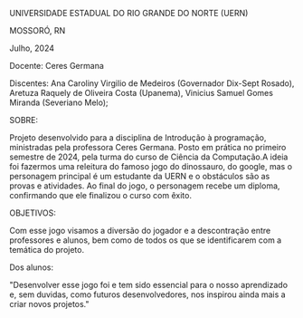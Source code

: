 
UNIVERSIDADE ESTADUAL DO RIO GRANDE DO NORTE (UERN)


MOSSORÓ, RN

Julho, 2024


Docente: 
Ceres Germana

Discentes:
Ana Caroliny Virgilio de Medeiros (Governador Dix-Sept Rosado),
Aretuza Raquely de Oliveira Costa (Upanema),
Vinicius Samuel Gomes Miranda (Severiano Melo);


SOBRE:

Projeto desenvolvido para a disciplina de Introdução à programação, ministradas pela professora Ceres Germana. 
Posto em prática no primeiro semestre de 2024, pela turma do curso de Ciência da Computação.A ideia foi fazermos 
uma releitura do famoso jogo do dinossauro, do google, mas o personagem principal é um estudante da UERN e o obstáculos são as provas e atividades. Ao final do jogo, o personagem recebe um diploma, confirmando que ele 
finalizou o curso com êxito.

OBJETIVOS:

Com esse jogo visamos a diversão do jogador e a descontração entre professores e alunos, bem como de todos os que se 
identificarem com a temática do projeto.


Dos alunos:

"Desenvolver esse jogo foi e tem sido essencial para o nosso aprendizado e, sem duvidas, como futuros desenvolvedores, 
nos inspirou ainda mais a criar novos projetos."
